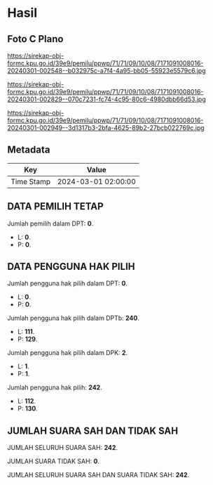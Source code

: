 # Hasil

## Foto C Plano

https://sirekap-obj-formc.kpu.go.id/39e9/pemilu/ppwp/71/71/09/10/08/7171091008016-20240301-002548--b032975c-a7f4-4a95-bb05-55923e5579c6.jpg

https://sirekap-obj-formc.kpu.go.id/39e9/pemilu/ppwp/71/71/09/10/08/7171091008016-20240301-002829--070c7231-fc74-4c95-80c6-4980dbb66d53.jpg

https://sirekap-obj-formc.kpu.go.id/39e9/pemilu/ppwp/71/71/09/10/08/7171091008016-20240301-002949--3d1317b3-2bfa-4625-89b2-27bcb022769c.jpg


## Metadata

| Key        | Value               |
| ---------- | ------------------- |
| Time Stamp | 2024-03-01 02:00:00 |


## DATA PEMILIH TETAP

Jumlah pemilih dalam DPT: **0**.
 * L: **0**.
 * P: **0**.

## DATA PENGGUNA HAK PILIH

Jumlah pengguna hak pilih dalam DPT: **0**.
 * L: **0**.
 * P: **0**.

Jumlah pengguna hak pilih dalam DPTb: **240**.
 * L: **111**.
 * P: **129**.

Jumlah pengguna hak pilih dalam DPK: **2**.
 * L: **1**.
 * P: **1**.

Jumlah pengguna hak pilih: **242**.
 * L: **112**.
 * P: **130**.

## JUMLAH SUARA SAH DAN TIDAK SAH

JUMLAH SELURUH SUARA SAH: **242**.

JUMLAH SUARA TIDAK SAH: **0**.

JUMLAH SELURUH SUARA SAH DAN SUARA TIDAK SAH: **242**.


